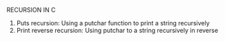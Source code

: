 RECURSION IN C

1. Puts recursion: Using a putchar function to print a string recursively
2. Print reverse recursion: Using putchar to a string recursively in reverse

